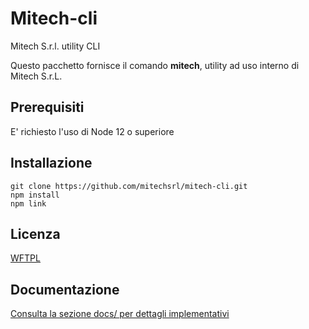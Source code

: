 # Mitech-cli
Mitech S.r.l. utility CLI

Questo pacchetto fornisce il comando **mitech**, utility ad uso interno di Mitech S.r.L.

## Prerequisiti
E' richiesto l'uso di Node 12 o superiore

## Installazione
```shell
git clone https://github.com/mitechsrl/mitech-cli.git
npm install
npm link
```

## Licenza
[WFTPL](./LICENSE)


## Documentazione

[Consulta la sezione docs/ per dettagli implementativi](./docs/MAIN.md)